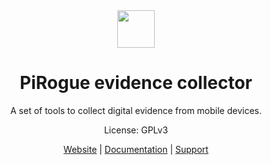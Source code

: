 <div align="center">
<img width="60px" src="https://pts-project.org/android-chrome-512x512.png">
<h1>PiRogue evidence collector</h1>
<p>
A set of tools to collect digital evidence from mobile devices.
</p>
<p>
License: GPLv3
</p><p>
<a href="https://pts-project.org">Website</a> | 
<a href="https://pts-project.org/docs/">Documentation</a> | 
<a href="https://discord.gg/qGX73GYNdp">Support</a>
</p>
</div>
